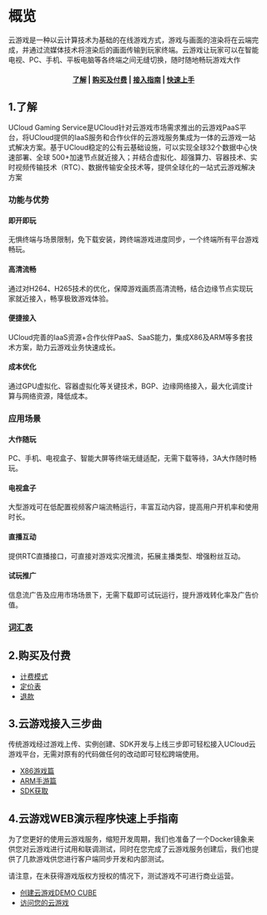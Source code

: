 <!--一下子提供一种思路，欢迎大家发挥 -->

# 概览

云游戏是一种以云计算技术为基础的在线游戏方式，游戏与画面的渲染将在云端完成，并通过流媒体技术将渲染后的画面传输到玩家终端。云游戏让玩家可以在智能电视、PC、手机、平板电脑等各终端之间无缝切换，随时随地畅玩游戏大作

#### <center>[了解](#_1了解)   |   [购买及付费](#_2购买及付费)   |   [接入指南](#_3云游戏接入三步曲)   |   [快速上手](#_4云游戏WEB演示程序快速上手指南)</center>   

## 1.了解

UCloud Gaming Service是UCloud针对云游戏市场需求推出的云游戏PaaS平台，将UCloud提供的IaaS服务和合作伙伴的云游戏服务集成为一体的云游戏一站式解决方案。基于UCloud稳定的公有云基础设施，可以实现全球32个数据中心快速部署、全球 500+加速节点就近接入；并结合虚拟化、超强算力、容器技术、实时视频传输技术（RTC）、数据传输安全技术等，提供全球化的一站式云游戏解决方案

### 功能与优势
#### 即开即玩
无惧终端与场景限制，免下载安装，跨终端游戏进度同步，一个终端所有平台游戏畅玩。
#### 高清流畅
通过对H264、H265技术的优化，保障游戏画质高清流畅，结合边缘节点实现玩家就近接入，畅享极致游戏体验。
#### 便捷接入
UCloud完善的IaaS资源+合作伙伴PaaS、SaaS能力，集成X86及ARM等多套技术方案，助力云游戏业务快速成长。
#### 成本优化
通过GPU虚拟化、容器虚拟化等关键技术，BGP、边缘网络接入，最大化调度计算与网络资源，降低成本。

### 应用场景
#### 大作随玩
PC、手机、电视盒子、智能大屏等终端无缝适配，无需下载等待，3A大作随时畅玩。
#### 电视盒子
大型游戏可在低配置视频客户端流畅运行，丰富互动内容，提高用户开机率和使用时长。
#### 直播互动
提供RTC直播接口，可直接对游戏实况推流，拓展主播类型、增强粉丝互动。
#### 试玩推广
信息流广告及应用市场场景下，无需下载即可试玩运行，提升游戏转化率及广告价值。
### [词汇表](/ucgs/_glossary.md)



## 2.购买及付费

	

* [计费模式](/ucgs/price#计费模式)
* [定价表](/ucgs/price#定价表)
* [退款](/ucgs/price#退款)



## 3.云游戏接入三步曲

传统游戏经过游戏上传、实例创建、SDK开发与上线三步即可轻松接入UCloud云游戏平台，无需对原有的代码做任何的改动即可轻松跨端使用。


  * [X86游戏篇](/ucgs/user_guide#X86游戏上线)
  * [ARM手游篇](/ucgs/user_guide#ARM游戏上线)
  * [SDK获取](/ucgs/user_guide#SDK获取)

## 4.云游戏WEB演示程序快速上手指南

为了您更好的使用云游戏服务，缩短开发周期，我们也准备了一个Docker镜象来供您对云游戏进行试用和联调测试，同时在您完成了云游戏服务创建后，我们也提供了几款游戏供您进行客户端同步开发和内部测试。

请注意，在未获得游戏版权方授权的情况下，测试游戏不可进行商业运营。 


- [创建云游戏DEMO CUBE](/ucgs/quick_start#创建Servless服务)
- [访问您的云游戏](/ucgs/quick_start#通过WEB访问DEMO页面)
